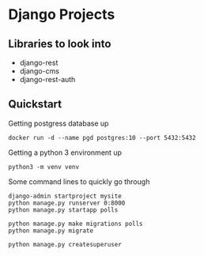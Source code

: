 # Django Projects 

## Libraries to look into

- django-rest
- django-cms
- django-rest-auth

## Quickstart

Getting postgress database up
```
docker run -d --name pgd postgres:10 --port 5432:5432
```

Getting a python 3 environment up
```
python3 -m venv venv
```

Some command lines to quickly go through
```
django-admin startproject mysite
python manage.py runserver 0:8000
python manage.py startapp polls

python manage.py make migrations polls
python manage.py migrate

python manage.py createsuperuser

```
